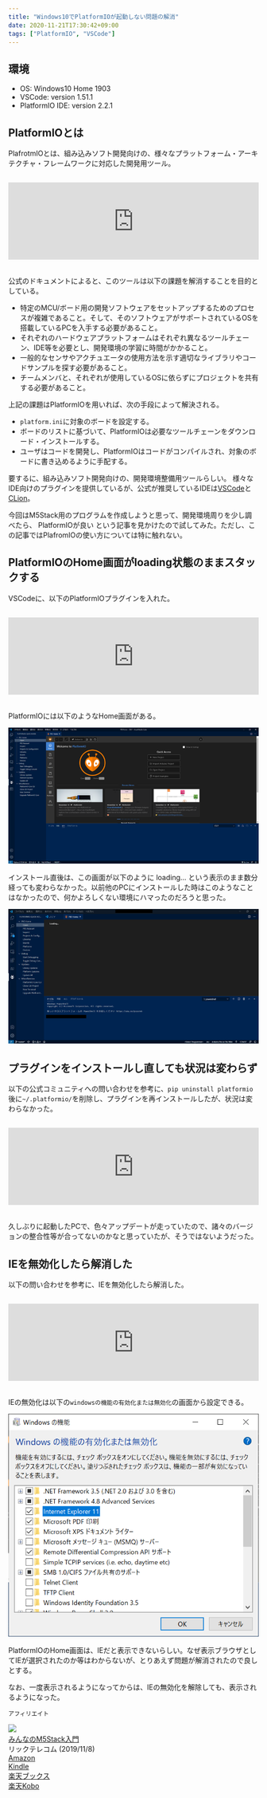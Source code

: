 ```yaml
---
title: "Windows10でPlatformIOが起動しない問題の解消"
date: 2020-11-21T17:30:42+09:00
tags: ["PlatformIO", "VSCode"]
---
```


## 環境

- OS: Windows10 Home 1903
- VSCode: version 1.51.1
- PlatformIO IDE: version 2.2.1

## PlatformIOとは

PlafrotmIOとは、組み込みソフト開発向けの、様々なプラットフォーム・アーキテクチャ・フレームワークに対応した開発用ツール。

<iframe class="hatenablogcard" style="width:100%;height:155px;margin:15px 0;max-width:680px;" title="A professional collaborative platform for embedded development · PlatformIO" src="https://hatenablog-parts.com/embed?url=https://platformio.org/" frameborder="0" scrolling="no"></iframe>

公式のドキュメントによると、このツールは以下の課題を解消することを目的としている。

- 特定のMCU/ボード用の開発ソフトウェアをセットアップするためのプロセスが複雑であること。そして、そのソフトウェアがサポートされているOSを搭載しているPCを入手する必要があること。
- それぞれのハードウェアプラットフォームはそれぞれ異なるツールチェーン、IDE等を必要とし、開発環境の学習に時間がかかること。
- 一般的なセンサやアクチュエータの使用方法を示す適切なライブラリやコードサンプルを探す必要があること。
- チームメンバと、それぞれが使用しているOSに依らずにプロジェクトを共有する必要があること。

上記の課題はPlatformIOを用いれば、次の手段によって解決される。

- `platform.ini`に対象のボードを設定する。
- ボードのリストに基づいて、PlatformIOは必要なツールチェーンをダウンロード・インストールする。
- ユーザはコードを開発し、PlatformIOはコードがコンパイルされ、対象のボードに書き込めるように手配する。

要するに、組み込みソフト開発向けの、開発環境整備用ツールらしい。
様々なIDE向けのプラグインを提供しているが、公式が推奨しているIDEは[VSCode](https://azure.microsoft.com/ja-jp/products/visual-studio-code/)と[CLion](https://www.jetbrains.com/ja-jp/clion/)。

今回はM5Stack用のプログラムを作成しようと思って、開発環境周りを少し調べたら、 PlatformIOが良い という記事を見かけたので試してみた。ただし、この記事ではPlafromIOの使い方については特に触れない。

## PlatformIOのHome画面がloading状態のままスタックする

VSCodeに、以下のPlatformIOプラグインを入れた。

<iframe class="hatenablogcard" style="width:100%;height:155px;margin:15px 0;max-width:680px;" title="PlatformIO IDE - Visual Studio Marketplace" src="https://hatenablog-parts.com/embed?url=https://marketplace.visualstudio.com/items?itemName=platformio.platformio-ide" frameborder="0" scrolling="no"></iframe>

PlatformIOには以下のようなHome画面がある。

![](/media/markdownx/8b5484dc-05e4-4570-8f6d-2f2ff5d641af.png)

インストール直後は、この画面が以下のように loading... という表示のまま数分経っても変わらなかった。以前他のPCにインストールした時はこのようなことはなかったので、何かよろしくない環境にハマったのだろうと思った。

![](/media/markdownx/e630ee0a-a255-4c24-8c75-b7f91f4ee1a2.png)

## プラグインをインストールし直しても状況は変わらず

以下の公式コミュニティへの問い合わせを参考に、`pip uninstall platformio`後に`~/.platformio/`を削除し、プラグインを再インストールしたが、状況は変わらなかった。

<iframe class="hatenablogcard" style="width:100%;height:155px;margin:15px 0;max-width:680px;" title="Home page not loading - PlatformIO Home - PlatformIO Community" src="https://hatenablog-parts.com/embed?url=https://community.platformio.org/t/home-page-not-loading/2848" frameborder="0" scrolling="no"></iframe>

久しぶりに起動したPCで、色々アップデートが走っていたので、諸々のバージョンの整合性等が合ってないのかなと思っていたが、そうではないようだった。

## IEを無効化したら解消した

以下の問い合わせを参考に、IEを無効化したら解消した。

<iframe class="hatenablogcard" style="width:100%;height:155px;margin:15px 0;max-width:680px;" title="Home not loading - PlatformIO Home - PlatformIO Community" src="https://hatenablog-parts.com/embed?url=https://community.platformio.org/t/home-not-loading/2579/24" frameborder="0" scrolling="no"></iframe>

IEの無効化は以下の`windowsの機能の有効化または無効化`の画面から設定できる。

![](/media/markdownx/40e30749-35ef-4383-a4e0-9a9a77323268.png)

PlatformIOのHome画面は、IEだと表示できないらしい。なぜ表示ブラウザとしてIEが選択されたのか等はわからないが、とりあえず問題が解消されたので良しとする。

なお、一度表示されるようになってからは、IEの無効化を解除しても、表示されるようになった。

<small>アフィリエイト</small>

<div class="kattene">
    <div class="kattene__imgpart"><a target="_blank" rel="noopener" href="https://www.amazon.co.jp/gp/product/4865942092/ref=as_li_tl?ie=UTF8&camp=247&creative=1211&creativeASIN=4865942092&linkCode=as2&tag=kouya17-22&linkId=5c3dcfc3acd7904d49cf2c986b17a4cd"><img src="//ws-fe.amazon-adsystem.com/widgets/q?_encoding=UTF8&MarketPlace=JP&ASIN=4865942092&ServiceVersion=20070822&ID=AsinImage&WS=1&Format=_SL160_&tag=kouya17-22"></a></div>
    <div class="kattene__infopart">
      <div class="kattene__title"><a target="_blank" rel="noopener" href="https://www.amazon.co.jp/gp/product/4865942092/ref=as_li_tl?ie=UTF8&camp=247&creative=1211&creativeASIN=4865942092&linkCode=as2&tag=kouya17-22&linkId=5c3dcfc3acd7904d49cf2c986b17a4cd">みんなのM5Stack入門</a></div>
      <div class="kattene__description">リックテレコム (2019/11/8)</div>
      <div class="kattene__btns __four">
      <div><a class="kattene__btn __orange" target="_blank" rel="noopener" href="https://www.amazon.co.jp/gp/product/4865942092/ref=as_li_tl?ie=UTF8&camp=247&creative=1211&creativeASIN=4865942092&linkCode=as2&tag=kouya17-22&linkId=5c3dcfc3acd7904d49cf2c986b17a4cd">Amazon</a></div>
      <div><a class="kattene__btn __blue" target="_blank" rel="noopener" href="https://www.amazon.co.jp/gp/product/B082DVY3J1/ref=as_li_tl?ie=UTF8&camp=247&creative=1211&creativeASIN=B082DVY3J1&linkCode=as2&tag=kouya17-22&linkId=6184c50e2814e45be72e9101ebbb8c60">Kindle</a></div>
      <div><a class="kattene__btn __red" target="_blank" rel="noopener" href="https://hb.afl.rakuten.co.jp/ichiba/1585b2d3.e3af76f2.1585b2d4.494d3f80/?pc=https%3A%2F%2Fitem.rakuten.co.jp%2Fbook%2F16094174%2F&link_type=text&ut=eyJwYWdlIjoiaXRlbSIsInR5cGUiOiJ0ZXh0Iiwic2l6ZSI6IjI0MHgyNDAiLCJuYW0iOjEsIm5hbXAiOiJyaWdodCIsImNvbSI6MSwiY29tcCI6ImRvd24iLCJwcmljZSI6MSwiYm9yIjoxLCJjb2wiOjEsImJidG4iOjEsInByb2QiOjAsImFtcCI6ZmFsc2V9">楽天ブックス</a></div>
      <div><a class="kattene__btn __green" target="_blank" rel="noopener" href="https://hb.afl.rakuten.co.jp/ichiba/1592b466.7f5ea7c8.1592b467.70471b78/?pc=https%3A%2F%2Fitem.rakuten.co.jp%2Frakutenkobo-ebooks%2F116bf0e891d43146a3eb129e2701944b%2F&link_type=text&ut=eyJwYWdlIjoiaXRlbSIsInR5cGUiOiJ0ZXh0Iiwic2l6ZSI6IjI0MHgyNDAiLCJuYW0iOjEsIm5hbXAiOiJyaWdodCIsImNvbSI6MSwiY29tcCI6ImRvd24iLCJwcmljZSI6MCwiYm9yIjoxLCJjb2wiOjEsImJidG4iOjEsInByb2QiOjAsImFtcCI6ZmFsc2V9">楽天Kobo</a></div>
      </div>
    </div>
</div>